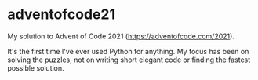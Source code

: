 # adventofcode21
My solution to Advent of Code 2021 (https://adventofcode.com/2021).

It's the first time I've ever used Python for anything. My focus has been on solving the puzzles, not on writing short elegant code or finding the fastest possible solution.

